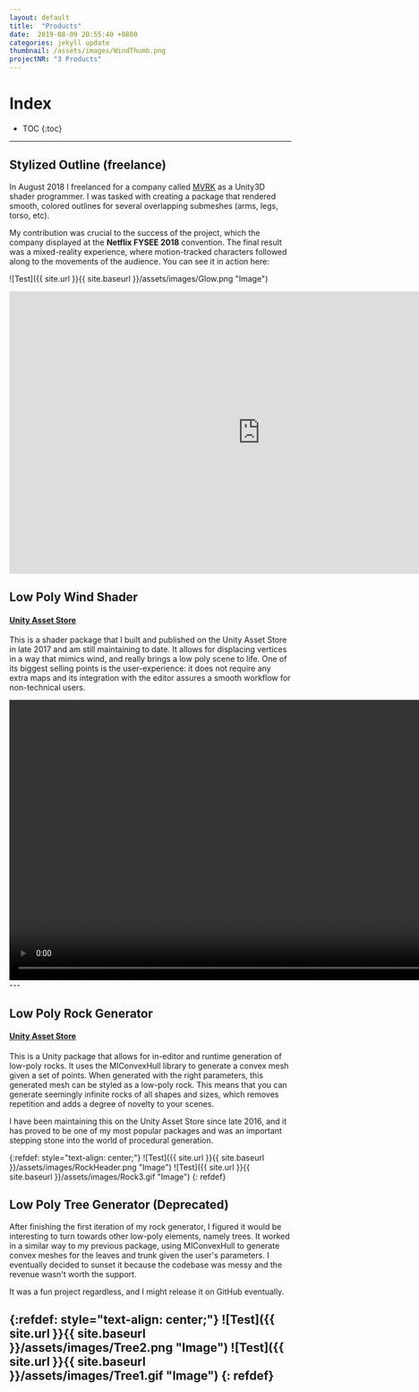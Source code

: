 ```yaml
---
layout: default
title:  "Products"
date:  2019-08-09 20:55:40 +0800
categories: jekyll update
thumbnail: /assets/images/WindThumb.png
projectNR: "3 Products"
---
```

<script async defer src="https://buttons.github.io/buttons.js"></script>

# Index
* TOC
{:toc}

---

## Stylized Outline (freelance)

In August 2018 I freelanced for a company called [MVRK](https://mvrk.co/) as a Unity3D shader programmer. I was tasked with creating a package that rendered smooth, colored outlines for several overlapping submeshes (arms, legs, torso, etc).

My contribution was crucial to the success of the project, which the company displayed at the **Netflix FYSEE 2018** convention. 
The final result was a mixed-reality experience, where motion-tracked characters followed along to the movements of the audience. You can see it in action here:


![Test]({{ site.url }}{{ site.baseurl }}/assets/images/Glow.png "Image")

<iframe width="896" height="504" src="https://www.youtube.com/embed/olO1jg6oJ9c?start=22" title="YouTube video player" frameborder="0" allow="accelerometer; autoplay; clipboard-write; encrypted-media; gyroscope; picture-in-picture" allowfullscreen></iframe>



## Low Poly Wind Shader
#### [Unity Asset Store](https://assetstore.unity.com/packages/vfx/shaders/low-poly-wind-shader-97675)

This is a shader package that I built and published on the Unity Asset Store in late 2017 and am still maintaining to date. It allows for displacing vertices in a way that mimics wind, and really brings a low poly scene to life. One of its biggest selling points is the user-experience: it does not require any extra maps and its integration with the editor assures a smooth workflow for non-technical users.

<video width="1000" muted autoplay controls>
    <source src="/assets/videos/WindFade.webm" type="video/webm">
</video>
---


## Low Poly Rock Generator
#### [Unity Asset Store](https://assetstore.unity.com/packages/tools/modeling/low-poly-rock-generator-75041)

This is a Unity package that allows for in-editor and runtime generation of low-poly rocks. It uses the MIConvexHull library to generate a convex mesh given a set of points. When generated with the right parameters, this generated mesh can be styled as a low-poly rock.
This means that you can generate seemingly infinite rocks of all shapes and sizes, which removes repetition and adds a degree of novelty to your scenes.

I have been maintaining this on the Unity Asset Store since late 2016, and it has proved to be one of my most popular packages and was an important stepping stone into the world of procedural generation.

{:refdef: style="text-align: center;"}
![Test]({{ site.url }}{{ site.baseurl }}/assets/images/RockHeader.png "Image")
![Test]({{ site.url }}{{ site.baseurl }}/assets/images/Rock3.gif "Image")
{: refdef}

## Low Poly Tree Generator **(Deprecated)**

After finishing the first iteration of my rock generator, I figured it would be interesting to turn towards other low-poly elements, namely trees.
It worked in a similar way to my previous package, using MIConvexHull to generate convex meshes for the leaves and trunk given the user's parameters.
I eventually decided to sunset it because the codebase was messy and the revenue wasn't worth the support.

It was a fun project regardless, and I might release it on GitHub eventually.

{:refdef: style="text-align: center;"}
![Test]({{ site.url }}{{ site.baseurl }}/assets/images/Tree2.png "Image")
![Test]({{ site.url }}{{ site.baseurl }}/assets/images/Tree1.gif "Image")
{: refdef}
---

